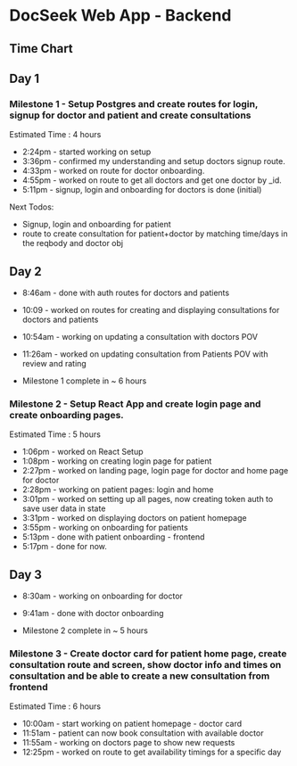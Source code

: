 # DocSeek Web App - Backend

## Time Chart

## Day 1

### Milestone 1 - Setup Postgres and create routes for login, signup for doctor and patient and create consultations
Estimated Time : 4 hours
- 2:24pm - started working on setup
- 3:36pm - confirmed my understanding and setup doctors signup route.
- 4:33pm - worked on route for doctor onboarding.
- 4:55pm - worked on route to get all doctors and get one doctor by _id.
- 5:11pm - signup, login and onboarding for doctors is done (initial)

Next Todos: 
- Signup, login and onboarding for patient
- route to create consultation for patient+doctor by matching time/days in the reqbody and doctor obj

## Day 2

- 8:46am - done with auth routes for doctors and patients
- 10:09 - worked on routes for creating and displaying consultations for doctors and patients
- 10:54am - working on updating a consultation with doctors POV
- 11:26am - worked on updating consultation from Patients POV with review and rating

- Milestone 1 complete in ~ 6 hours

### Milestone 2 - Setup React App and create login page and create onboarding pages.
Estimated Time : 5 hours
- 1:06pm - worked on React Setup
- 1:08pm - working on creating login page for patient
- 2:27pm - worked on landing page, login page for doctor and home page for doctor
- 2:28pm - working on patient pages: login and home 
- 3:01pm - worked on setting up all pages, now creating token auth to save user data in state
- 3:31pm - worked on displaying doctors on patient homepage
- 3:55pm - working on onboarding for patients
- 5:13pm - done with patient onboarding - frontend
- 5:17pm - done for now. 

## Day 3
- 8:30am - working on onboarding for doctor
- 9:41am - done with doctor onboarding

- Milestone 2 complete in ~ 5 hours

### Milestone 3 - Create doctor card for patient home page, create consultation route and screen, show doctor info and times on consultation and be able to create a new consultation from frontend
Estimated Time : 6 hours

- 10:00am - start working on patient homepage - doctor card
- 11:51am - patient can now book consultation with available doctor
- 11:55am - working on doctors page to show new requests
- 12:25pm - worked on route to get availability timings for a specific day






